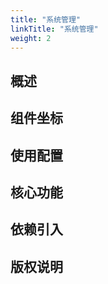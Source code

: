 ```yaml
---
title: "系统管理"
linkTitle: "系统管理"
weight: 2
---
```


## 概述



## 组件坐标

## 使用配置

## 核心功能

## 依赖引入

## 版权说明